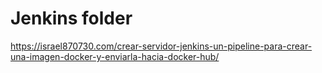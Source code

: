 # Jenkins folder
https://israel870730.com/crear-servidor-jenkins-un-pipeline-para-crear-una-imagen-docker-y-enviarla-hacia-docker-hub/